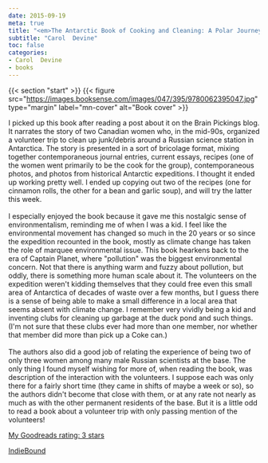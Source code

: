 ```yaml
---
date: 2015-09-19
meta: true
title: "<em>The Antarctic Book of Cooking and Cleaning: A Polar Journey</em>"
subtitle: "Carol  Devine"
toc: false
categories:
- Carol  Devine
- books
---
```


{{< section "start" >}}
{{< figure src="https://images.booksense.com/images/047/395/9780062395047.jpg" type="margin" label="mn-cover" alt="Book cover" >}}

I picked up this book after reading a post about it on the Brain Pickings blog. It narrates the story of two Canadian women who, in the mid-90s, organized a volunteer trip to clean up junk/debris around a Russian science station in Antarctica. The story is presented in a sort of bricolage format, mixing together contemporaneous journal entries, current essays, recipes (one of the women went primarily to be the cook for the group), contemporaneous photos, and photos from historical Antarctic expeditions. I thought it ended up working pretty well. I ended up copying out two of the recipes (one for cinnamon rolls, the other for a bean and garlic soup), and will try the latter this week.<br /><br />I especially enjoyed the book because it gave me this nostalgic sense of environmentalism, reminding me of when I was a kid. I feel like the environmental movement has changed so much in the 20 years or so since the expedition recounted in the book, mostly as climate change has taken the role of marquee environmental issue. This book hearkens back to the era of Captain Planet, where "pollution" was the biggest environmental concern. Not that there is anything warm and fuzzy about pollution, but oddly, there is something more human scale about it. The volunteers on the expedition weren't kidding themselves that they could free even this small area of Antarctica of decades of waste over a few months, but I guess there is a sense of being able to make a small difference in a local area that seems absent with climate change. I remember very vividly being a kid and inventing clubs for cleaning up garbage at the duck pond and such things. (I'm not sure that these clubs ever had more than one member, nor whether that member did more than pick up a Coke can.)<br /><br />The authors also did a good job of relating the experience of being two of only three women among many male Russian scientists at the base. The only thing I found myself wishing for more of, when reading the book, was description of the interaction with the volunteers. I suppose each was only there for a fairly short time (they came in shifts of maybe a week or so), so the authors didn't become that close with them, or at any rate not nearly as much as with the other permanent residents of the base. But it is a little odd to read a book about a volunteer trip with only passing mention of the volunteers!

[My Goodreads rating: 3 stars](https://www.goodreads.com/review/show/1391141077)  

[IndieBound](https://www.indiebound.org/book/9780062395047)
